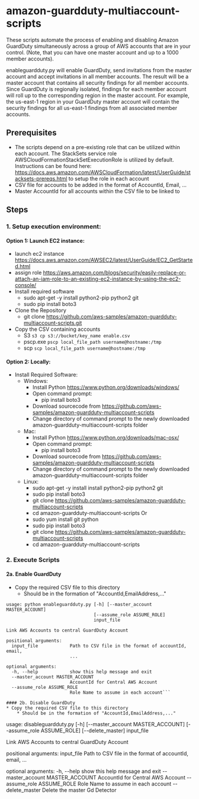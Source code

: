 # amazon-guardduty-multiaccount-scripts

These scripts automate the process of enabling and disabling Amazon GuardDuty simultaneously across a group of AWS accounts that are in your control. (Note, that you can have one master account and up to a 1000 member accounts).

enableguardduty.py will enable GuardDuty, send invitations from the master account and accept invitations in all member accounts. The result will be a master account that contains all security findings for all member accounts. Since GuardDuty is regionally isolated, findings for each member account will roll up to the corresponding region in the master account. For example, the us-east-1 region in your GuardDuty master account will contain the security findings for all us-east-1 findings from all associated member accounts.

## Prerequisites

* The scripts depend on a pre-existing role that can be utilized within each account.  The StackSets service role AWSCloudFormationStackSetExecutionRole is utilized by default.  Instructions can be found here: https://docs.aws.amazon.com/AWSCloudFormation/latest/UserGuide/stacksets-prereqs.html to setup the role in each account
* CSV file for accounts to be added in the format of AccountId, Email, ...
* Master AccountId for all accounts within the CSV file to be linked to

## Steps
### 1. Setup execution environment:
#### Option 1: Launch EC2 instance:
* launch ec2 instance https://docs.aws.amazon.com/AWSEC2/latest/UserGuide/EC2_GetStarted.html
* assign role https://aws.amazon.com/blogs/security/easily-replace-or-attach-an-iam-role-to-an-existing-ec2-instance-by-using-the-ec2-console/
* Install required software
    * sudo apt-get -y install python2-pip python2 git
    * sudo pip install boto3
* Clone the Repository
    * git clone https://github.com/aws-samples/amazon-guardduty-multiaccount-scripts.git
* Copy the CSV containing accounts
    * S3 `s3 cp s3://bucket/key_name enable.csv`
    * pscp.exe `pscp local_file_path username@hostname:/tmp`
    * scp `scp local_file_path username@hostname:/tmp`

#### Option 2: Locally:
* Install Required Software:
    * Windows:
        * Install Python https://www.python.org/downloads/windows/
        * Open command prompt:
            * pip install boto3
        * Download sourcecode from https://github.com/aws-samples/amazon-guardduty-multiaccount-scripts
        * Change directory of command prompt to the newly downloaded amazon-guardduty-multiaccount-scripts folder
    * Mac:
        * Install Python https://www.python.org/downloads/mac-osx/
        * Open command prompt:
            * pip install boto3
        * Download sourcecode from https://github.com/aws-samples/amazon-guardduty-multiaccount-scripts
        * Change directory of command prompt to the newly downloaded amazon-guardduty-multiaccount-scripts folder
    * Linux:
        * sudo apt-get -y install install python2-pip python2 git
        * sudo pip install boto3
        * git clone https://github.com/aws-samples/amazon-guardduty-multiaccount-scripts
        * cd amazon-guardduty-multiaccount-scripts
        Or
        * sudo yum install git python
        * sudo pip install boto3
        * git clone https://github.com/aws-samples/amazon-guardduty-multiaccount-scripts
        * cd amazon-guardduty-multiaccount-scripts

### 2. Execute Scripts
#### 2a. Enable GuardDuty
* Copy the required CSV file to this directory
    * Should be in the formation of "AccountId,EmailAddress,..."

```
usage: python enableguardduty.py [-h] [--master_account MASTER_ACCOUNT]
                                 [--assume_role ASSUME_ROLE]
                                 input_file

Link AWS Accounts to central GuardDuty Account

positional arguments:
  input_file            Path to CSV file in the format of accountId, email,
                        ...

optional arguments:
  -h, --help            show this help message and exit
  --master_account MASTER_ACCOUNT
                        AccountId for Central AWS Account
  --assume_role ASSUME_ROLE
                        Role Name to assume in each account```
    
#### 2b. Disable GuardDuty
* Copy the required CSV file to this directory
    * Should be in the formation of "AccountId,EmailAddress,..."

```
usage: disableguardduty.py [-h] [--master_account MASTER_ACCOUNT]
                           [--assume_role ASSUME_ROLE] [--delete_master]
                           input_file

Link AWS Accounts to central GuardDuty Account

positional arguments:
  input_file            Path to CSV file in the format of accountId, email,
                        ...

optional arguments:
  -h, --help            show this help message and exit
  --master_account MASTER_ACCOUNT
                        AccountId for Central AWS Account
  --assume_role ASSUME_ROLE
                        Role Name to assume in each account
  --delete_master       Delete the master Gd Detector
```
